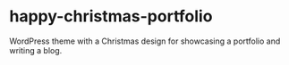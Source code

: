 # happy-christmas-portfolio
WordPress theme with a Christmas design for showcasing a portfolio and writing a blog.
